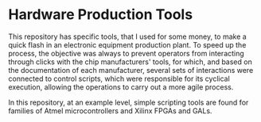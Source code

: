 # Hardware Production Tools

This repository has specific tools, that I used for some money, to make a quick flash in an electronic equipment production plant. To speed up the process, the objective was always to prevent operators from interacting through clicks with the chip manufacturers' tools, for which, and based on the documentation of each manufacturer, several sets of interactions were connected to control scripts, which were responsible for its cyclical execution, allowing the operations to carry out a more agile process.

In this repository, at an example level, simple scripting tools are found for families of Atmel microcontrollers and Xilinx FPGAs and GALs.


